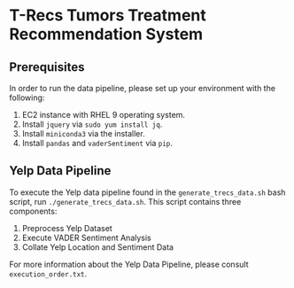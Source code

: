 # T-Recs Tumors Treatment Recommendation System

## Prerequisites
In order to run the data pipeline, please set up your environment with the following: 
  1. EC2 instance with RHEL 9 operating system.
  2. Install `jquery` via `sudo yum install jq`.
  3. Install `miniconda3` via the installer.
  4. Install `pandas` and `vaderSentiment` via `pip`.

## Yelp Data Pipeline
To execute the Yelp data pipeline found in the `generate_trecs_data.sh` bash script, run `./generate_trecs_data.sh`. 
This script contains three components:
  1. Preprocess Yelp Dataset
  2. Execute VADER Sentiment Analysis
  3. Collate Yelp Location and Sentiment Data

For more information about the Yelp Data Pipeline, please consult `execution_order.txt`.
